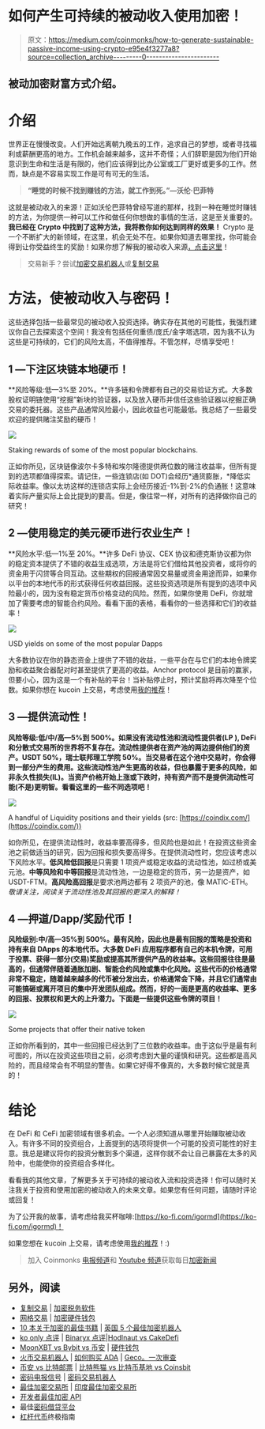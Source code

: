 # 如何产生可持续的被动收入使用加密！

> 原文：<https://medium.com/coinmonks/how-to-generate-sustainable-passive-income-using-crypto-e95e4f3277a8?source=collection_archive---------0----------------------->

## 被动加密财富方式介绍。

# 介绍

世界正在慢慢改变。人们开始远离朝九晚五的工作，追求自己的梦想，或者寻找福利或薪酬更高的地方。工作机会越来越多，这并不奇怪；人们辞职是因为他们开始意识到生命和生活是有限的，他们应该得到比办公室或工厂更好或更多的工作。然而，缺点是不容易实现工作是可有可无的生活。

> **“睡觉的时候不找到赚钱的方法，就工作到死。”—沃伦·巴菲特**

这就是被动收入的来源！正如沃伦巴菲特曾经写道的那样，找到一种在睡觉时赚钱的方法，为你提供一种可以工作和做任何你想做的事情的生活，这是至关重要的。**我已经在 Crypto 中找到了这种方法，我将教你如何达到同样的效果！** Crypto 是一个不断扩大的新领域，在这里，机会无处不在。如果你知道去哪里找，你可能会得到让你受益终生的奖励！如果你想了解我的被动收入来源[，点击这里](/coinmonks/600-a-month-my-sustainable-passive-income-streams-for-march-db3c55e2b770)！

> 交易新手？尝试[加密交易机器人](/coinmonks/crypto-trading-bot-c2ffce8acb2a)或[复制交易](/coinmonks/top-10-crypto-copy-trading-platforms-for-beginners-d0c37c7d698c)

# 方法，使被动收入与密码！

这些选择包括一些最常见的被动收入投资选择。确实存在其他的可能性，我强烈建议你自己去探索这个空间！我没有包括任何重债/庞氏/金字塔选项，因为我不认为这些是可持续的，它们的风险太高，不值得推荐。不管怎样，尽情享受吧！

## **1 —下注区块链本地硬币！**

**风险等级:低—3%至 20%。**许多链和令牌都有自己的交易验证方式。大多数股权证明链使用“挖掘”新块的验证器，以及放入硬币并信任这些验证器以挖掘正确交易的委托器。这些产品通常风险最小，因此收益也可能最低。我总结了一些最受欢迎的提供赌注奖励的硬币！

![](img/5c1427c6ed4799f6bee662be2c7fe239.png)

Staking rewards of some of the most popular blockchains.

正如你所见，区块链像波尔卡多特和埃尔隆德提供两位数的赌注收益率，但所有提到的选项都值得探索。请记住，一些连锁店(如 DOT)会经历*通货膨胀，*降低实际收益率。像以太坊这样的连锁店实际上会经历接近-1%到-2%的负通胀！这意味着实际产量实际上会比提到的要高。但是，像往常一样，对所有的选择做你自己的研究！

## 2 —使用稳定的美元硬币进行农业生产！

**风险水平:低—1%至 20%。**许多 DeFi 协议、CEX 协议和德克斯协议都为你的稳定资本提供了不错的收益生成选项，方法是将它们借给其他投资者，或将你的资金用于闪贷等合同互动。这些期权的回报通常因交易量或资金用途而异，如果你以平台的本地代币的形式获得任何收益回报。这些投资选项是所有提到的选项中风险最小的，因为没有稳定货币价格变动的风险。然而，如果你使用 DeFi，你就增加了需要考虑的智能合约风险。看看下面的表格，看看你的一些选择和它们的收益率！

![](img/74ebded17ff7700fe6b65cb56f40e81e.png)

USD yields on some of the most popular Dapps

大多数协议在你的静态资金上提供了不错的收益，一些平台在与它们的本地令牌奖励和收益聚合器配对时甚至提供了更高的收益。Anchor protocol 是目前的赢家，但要小心，因为这是一个有补贴的平台！当补贴停止时，预计奖励将再次降至个位数。如果你想在 kucoin 上交易，考虑使用[我的推荐](https://www.kucoin.com/r/rf/1de5d)！

## 3 —提供流动性！

**风险等级:低/中/高—5%到 500%。如果没有流动性池和流动性提供者(LP ), DeFi 和分散式交易所的世界将不复存在。流动性提供者在资产池的两边提供他们的资产。USDT 50%，瑞士联邦理工学院 50%。当交易者在这个池中交易时，你会得到一部分产生的费用。这些流动性池产生更高的收益，但也暴露于更多的风险，如非永久性损失(IL)。当资产价格开始上涨或下跌时，持有资产而不是提供流动性可能(不是)更明智。看看这里的一些不同选项吧！**

![](img/b3ff983c3fe72b1041277bda589ac146.png)

A handful of Liquidity positions and their yields (src: [https://coindix.com/](https://coindix.com/))

如你所见，在提供流动性时，收益率要高得多，但风险也是如此！在投资这些资金池之前做适当的研究，因为回报和损失要高得多。在提供流动性时，您应该考虑以下风险水平。**低风险低回报**是只需要 1 项资产或稳定收益的流动性池，如过桥或美元池。**中等风险和中等回报**是流动性池，一边是稳定的货币，另一边是资产，如 USDT-FTM。**高风险高回报**是要求池两边都有 2 项资产的池，像 MATIC-ETH。*敬请关注，阅读关于流动性池及其回报的更深入的解释！*

## 4 —押道/Dapp/奖励代币！

**风险级别:中/高—35%到 500%。最有风险，因此也是最有回报的策略是投资和持有来自 DApps 的本地代币。大多数 DeFi 应用程序都有自己的本机令牌，可用于投票、获得一部分(交易)奖励或提高其所提供产品的收益率。这些回报往往是最高的，但通常伴随着通胀加剧、智能合约风险或集中化风险。这些代币的价格通常非常不稳定，随着越来越多的代币被分发出去，价格通常会下降，并且它们通常由可能搞砸或离开项目的集中开发团队组成。然而，好的一面是更高的收益率、更多的回报、投票权和更大的上升潜力。下面是一些提供这些令牌的项目！**

![](img/a74cc34c8266b256f96ae5a7706106ce.png)

Some projects that offer their native token

正如你所看到的，其中一些回报已经达到了三位数的收益率。由于这似乎是最有利可图的，所以在投资这些项目之前，必须考虑到大量的谨慎和研究。这些都是高风险的，而且经常会有不明显的警告。如果它好得不像真的，大多数时候它就是真的！

# 结论

在 DeFi 和 CeFi 加密领域有很多机会。一个人必须知道从哪里开始赚取被动收入。有许多不同的投资组合，上面提到的选项将提供一个可能的投资可能性的好主意。我总是建议将你的投资分散到多个渠道，这样你就不会让自己暴露在太多的风险中，也能使你的投资组合多样化。

看看我的其他文章，了解更多关于可持续的被动收入流和投资选择！你可以随时关注我关于投资和使用加密的被动收入的未来文章。如果您有任何问题，请随时评论或回复！

为了公开我的故事，请考虑给我买杯咖啡:[https://ko-fi.com/igormd](https://ko-fi.com/igormd)！

如果您想在 kucoin 上交易，请考虑使用[我的推荐](https://www.kucoin.com/r/rf/1de5d)！:)

> 加入 Coinmonks [电报频道](https://t.me/coincodecap)和 [Youtube 频道](https://www.youtube.com/c/coinmonks/videos)获取每日[加密新闻](http://coincodecap.com/)

## 另外，阅读

*   [复制交易](/coinmonks/top-10-crypto-copy-trading-platforms-for-beginners-d0c37c7d698c) | [加密税务软件](/coinmonks/crypto-tax-software-ed4b4810e338)
*   [网格交易](https://coincodecap.com/grid-trading) | [加密硬件钱包](/coinmonks/the-best-cryptocurrency-hardware-wallets-of-2020-e28b1c124069)
*   [10 本关于加密的最佳书籍](https://coincodecap.com/best-crypto-books) | [英国 5 个最佳加密机器人](https://coincodecap.com/uk-trading-bots)
*   [ko only 点评](https://coincodecap.com/koinly-review) | [Binaryx 点评](https://coincodecap.com/binaryx-review)|[Hodlnaut vs CakeDefi](https://coincodecap.com/hodlnaut-vs-cakedefi-vs-celsius)
*   [MoonXBT vs Bybit vs 币安](https://coincodecap.com/bybit-binance-moonxbt) | [硬件钱包](/coinmonks/hardware-wallets-dfa1211730c6)
*   [火币交易机器人](https://coincodecap.com/huobi-trading-bot) | [如何购买 ADA](https://coincodecap.com/buy-ada-cardano) | [Geco。一次审查](https://coincodecap.com/geco-one-review)
*   [币安 vs 比特邮票](https://coincodecap.com/binance-vs-bitstamp) | [比特熊猫 vs 比特币基地 vs Coinsbit](https://coincodecap.com/bitpanda-coinbase-coinsbit)
*   [密码电报信号](/coinmonks/top-3-telegram-channels-for-crypto-traders-in-2021-8385f4411ff4) | [密码交易机器人](/coinmonks/crypto-trading-bot-c2ffce8acb2a)
*   [最佳加密交易所](/coinmonks/crypto-exchange-dd2f9d6f3769) | [印度最佳加密交易所](/coinmonks/bitcoin-exchange-in-india-7f1fe79715c9)
*   [开发者最佳加密 API](/coinmonks/best-crypto-apis-for-developers-5efe3a597a9f)
*   最佳[密码借贷平台](/coinmonks/top-5-crypto-lending-platforms-in-2020-that-you-need-to-know-a1b675cec3fa)
*   [杠杆代币](/coinmonks/leveraged-token-3f5257808b22)终极指南